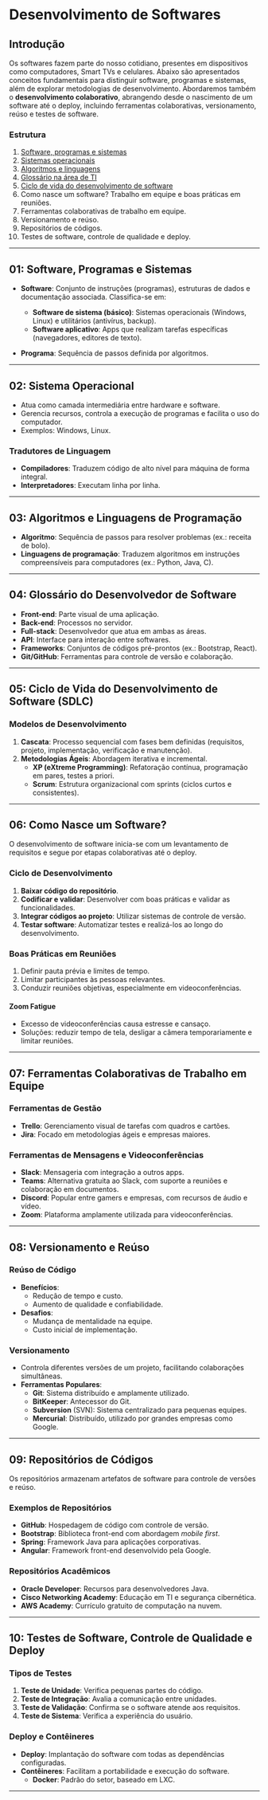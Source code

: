 # Desenvolvimento de Softwares

## Introdução
Os softwares fazem parte do nosso cotidiano, presentes em dispositivos como computadores, Smart TVs e celulares. Abaixo são apresentados conceitos fundamentais para distinguir software, programas e sistemas, além de explorar metodologias de desenvolvimento. Abordaremos também o **desenvolvimento colaborativo**, abrangendo desde o nascimento de um software até o deploy, incluindo ferramentas colaborativas, versionamento, reúso e testes de software.

### Estrutura
1. [Software, programas e sistemas](#01-software-programas-e-sistemas)
2. [Sistemas operacionais](#02-sistema-operacional)
3. [Algoritmos e linguagens](#03-algoritimos-e-linguagens-de-programacao)
4. [Glossário na área de TI](#04-glossario-do-desenvolvedor-de-software)
5. [Ciclo de vida do desenvolvimento de software](#05-ciclo-de-vida-do-desenvolvimento-de-software)
6. Como nasce um software? Trabalho em equipe e boas práticas em reuniões.
7. Ferramentas colaborativas de trabalho em equipe.
8. Versionamento e reúso.
9. Repositórios de códigos.
10. Testes de software, controle de qualidade e deploy.

---

## 01: Software, Programas e Sistemas
- **Software**: Conjunto de instruções (programas), estruturas de dados e documentação associada. Classifica-se em:
  - **Software de sistema (básico)**: Sistemas operacionais (Windows, Linux) e utilitários (antivírus, backup).
  - **Software aplicativo**: Apps que realizam tarefas específicas (navegadores, editores de texto).

- **Programa**: Sequência de passos definida por algoritmos.

---

## 02: Sistema Operacional
- Atua como camada intermediária entre hardware e software.
- Gerencia recursos, controla a execução de programas e facilita o uso do computador.
- Exemplos: Windows, Linux.

### Tradutores de Linguagem
- **Compiladores**: Traduzem código de alto nível para máquina de forma integral.
- **Interpretadores**: Executam linha por linha.

---

## 03: Algoritmos e Linguagens de Programação
- **Algoritmo**: Sequência de passos para resolver problemas (ex.: receita de bolo).
- **Linguagens de programação**: Traduzem algoritmos em instruções compreensíveis para computadores (ex.: Python, Java, C).

---

## 04: Glossário do Desenvolvedor de Software
- **Front-end**: Parte visual de uma aplicação.
- **Back-end**: Processos no servidor.
- **Full-stack**: Desenvolvedor que atua em ambas as áreas.
- **API**: Interface para interação entre softwares.
- **Frameworks**: Conjuntos de códigos pré-prontos (ex.: Bootstrap, React).
- **Git/GitHub**: Ferramentas para controle de versão e colaboração.

---

## 05: Ciclo de Vida do Desenvolvimento de Software (SDLC)
### Modelos de Desenvolvimento
1. **Cascata**: Processo sequencial com fases bem definidas (requisitos, projeto, implementação, verificação e manutenção).
2. **Metodologias Ágeis**: Abordagem iterativa e incremental.
   - **XP (eXtreme Programming)**: Refatoração contínua, programação em pares, testes a priori.
   - **Scrum**: Estrutura organizacional com sprints (ciclos curtos e consistentes).

---

## 06: Como Nasce um Software?
O desenvolvimento de software inicia-se com um levantamento de requisitos e segue por etapas colaborativas até o deploy.

### Ciclo de Desenvolvimento
1. **Baixar código do repositório**.
2. **Codificar e validar**: Desenvolver com boas práticas e validar as funcionalidades.
3. **Integrar códigos ao projeto**: Utilizar sistemas de controle de versão.
4. **Testar software**: Automatizar testes e realizá-los ao longo do desenvolvimento.

### Boas Práticas em Reuniões
1. Definir pauta prévia e limites de tempo.
2. Limitar participantes às pessoas relevantes.
3. Conduzir reuniões objetivas, especialmente em videoconferências.

#### Zoom Fatigue
- Excesso de videoconferências causa estresse e cansaço.
- Soluções: reduzir tempo de tela, desligar a câmera temporariamente e limitar reuniões.

---

## 07: Ferramentas Colaborativas de Trabalho em Equipe

### Ferramentas de Gestão
- **Trello**: Gerenciamento visual de tarefas com quadros e cartões.
- **Jira**: Focado em metodologias ágeis e empresas maiores.

### Ferramentas de Mensagens e Videoconferências
- **Slack**: Mensageria com integração a outros apps.
- **Teams**: Alternativa gratuita ao Slack, com suporte a reuniões e colaboração em documentos.
- **Discord**: Popular entre gamers e empresas, com recursos de áudio e vídeo.
- **Zoom**: Plataforma amplamente utilizada para videoconferências.

---

## 08: Versionamento e Reúso

### Reúso de Código
- **Benefícios**:
  - Redução de tempo e custo.
  - Aumento de qualidade e confiabilidade.
- **Desafios**:
  - Mudança de mentalidade na equipe.
  - Custo inicial de implementação.

### Versionamento
- Controla diferentes versões de um projeto, facilitando colaborações simultâneas.
- **Ferramentas Populares**:
  - **Git**: Sistema distribuído e amplamente utilizado.
  - **BitKeeper**: Antecessor do Git.
  - **Subversion** (SVN): Sistema centralizado para pequenas equipes.
  - **Mercurial**: Distribuído, utilizado por grandes empresas como Google.

---

## 09: Repositórios de Códigos
Os repositórios armazenam artefatos de software para controle de versões e reúso.

### Exemplos de Repositórios
- **GitHub**: Hospedagem de código com controle de versão.
- **Bootstrap**: Biblioteca front-end com abordagem *mobile first*.
- **Spring**: Framework Java para aplicações corporativas.
- **Angular**: Framework front-end desenvolvido pela Google.

### Repositórios Acadêmicos
- **Oracle Developer**: Recursos para desenvolvedores Java.
- **Cisco Networking Academy**: Educação em TI e segurança cibernética.
- **AWS Academy**: Currículo gratuito de computação na nuvem.

---

## 10: Testes de Software, Controle de Qualidade e Deploy

### Tipos de Testes
1. **Teste de Unidade**: Verifica pequenas partes do código.
2. **Teste de Integração**: Avalia a comunicação entre unidades.
3. **Teste de Validação**: Confirma se o software atende aos requisitos.
4. **Teste de Sistema**: Verifica a experiência do usuário.

### Deploy e Contêineres
- **Deploy**: Implantação do software com todas as dependências configuradas.
- **Contêineres**: Facilitam a portabilidade e execução do software.
  - **Docker**: Padrão do setor, baseado em LXC.

---




